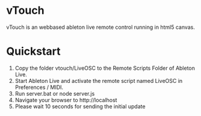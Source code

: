 vTouch
======

vTouch is an webbased ableton live remote control running in html5 canvas.

Quickstart
==========

1. Copy the folder vtouch/LiveOSC to the Remote Scripts Folder of Ableton Live.
2. Start Ableton Live and activate the remote script  named LiveOSC in Preferences / MIDI.
3. Run server.bat or node server.js
4. Navigate your browser to http://localhost
5. Please wait 10 seconds for sending the initial update

